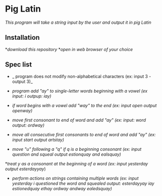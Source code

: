 # Pig Latin
_This program will take a string input by the user and output it in pig Latin_


## Installation

*_download this repository_
*_open in web browser of your choice_

## Spec list

* _ program does not modify non-alphabetical characters (ex: input 3 - output 3)_

* _program add "ay" to single-letter words beginning with a vowel (ex input: i outpup:  iay)_

* _if word begins with a vowel add "way" to the end (ex: input open output openway)_

* _move first consonant to end of word and add "ay" (ex: input: word output: ordway)_

* _move all consecutive first consonants to end of word and add "ay" (ex: input start output artstay)_

* _move "u" following a "q" if q is a beginning consonant (ex: input question and squeal output estionquay and ealsquay)_

*_treat y as a consonant at the beginning of a word (ex: input yesterday output esterdayyay_)

* _perform actions on strings containing multiple words (ex: input yesterday i questioned the word and squealed output: esterdayyay iay estionedquay ethay ordway andway ealedsquay)_
